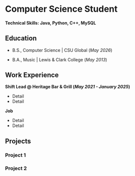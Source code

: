 # Computer Science Student

#### Technical Skills: Java, Python, C++, MySQL

## Education
- B.S., Computer Science | CSU Global (_May 2026_)

- B.A., Music | Lewis & Clark College (_May 2013_)

## Work Experience
**Shift Lead @ Heritage Bar & Grill (_May 2021 - January 2025_)**
- Detail
- Detail

**Job**
- Detail
- Detail

## Projects
### Project 1
### Project 2




